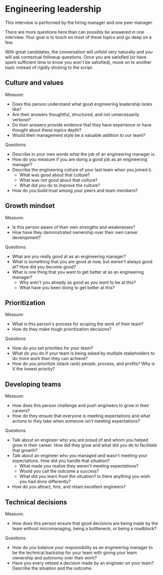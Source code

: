 # Engineering leadership

This interview is performed by the hiring manager and one peer manager.

There are more questions here than can possibly be answered in one interview. Your goal is to touch on most of these topics and go deep on a few.

With great candidates, the conversation will unfold very naturally and you will ask contextual followup questions. Once you are satisfied (or have spent sufficient time to know you won't be satisfied), move on to another topic instead of rigidly sticking to the script.

## Culture and values

Measure:

- Does this person understand what good engineering leadership looks like?
- Are their answers thoughtful, structured, and not unnecessarily verbose?
- Do their answers provide evidence that they have experience or have thought about these topics depth?
- Would their management style be a valuable addition to our team?

Questions:

- Describe in your own words what the job of an engineering manager is.
- How do you measure if you are doing a good job as an engineering manager?
- Describe the engineering culture of your last team when you joined it.
  - What was good about that culture?
  - What was not good about that culture?
  - What did you do to improve the culture?
- How do you build trust among your peers and team members?

## Growth mindset

Measure:

- Is this person aware of their own strengths and weaknesses?
- How have they demonstrated ownership over their own career development?

Questions:

- What are you really good at as an engineering manager?
- What is something that you are good at now, but weren't always good at? How did you become good?
- What is one thing that you want to get better at as an engineering manager?
  - Why aren't you already as good as you want to be at this?
  - What have you been doing to get better at this?

## Prioritization

Measure:

- What is this person's process for scoping the work of their team?
- How do they make tough prioritization decisions?

Questions:

- How do you set priorities for your team?
- What do you do if your team is being asked by multiple stakeholders to do more work than they can achieve?
- How do you prioritize (stack rank) people, process, and profits? Why is X the lowest priority?

## Developing teams

Measure:

- How does this person challenge and push engineers to grow in their careers?
- How do they ensure that everyone is meeting expectations and what actions to they take when someone isn't meeting expectations?

Questions:

- Talk about an engineer who you are proud of and whom you helped grow in their career. How did they grow and what did you do to facilitate that growth?
- Talk about an engineer who you managed and wasn't meeting your expectations. How did you handle that situation?
  - What made you realize they weren't meeting expectations?
  - Would you call the outcome a success?
  - What did you learn from the situation? Is there anything you wish you had done differently?
- How do you attract, hire, and retain excellent engineers?

## Technical decisions

Measure:

- How does this person ensure that good decisions are being made by the team without micromanaging, being a bottleneck, or being a roadblock?

Questions:

- How do you balance your responsibility as an engineering manager to be the technical backstop for your team with giving your team ownership and autonomy over their work?
- Have you every vetoed a decision made by an engineer on your team? Describe the situation and the outcome.
